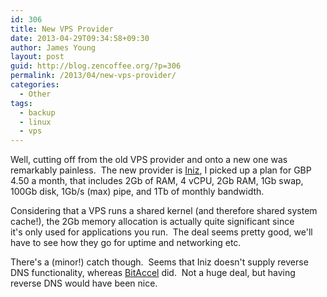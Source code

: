 ```yaml
---
id: 306
title: New VPS Provider
date: 2013-04-29T09:34:58+09:30
author: James Young
layout: post
guid: http://blog.zencoffee.org/?p=306
permalink: /2013/04/new-vps-provider/
categories:
  - Other
tags:
  - backup
  - linux
  - vps
---
```

Well, cutting off from the old VPS provider and onto a new one was remarkably painless.  The new provider is [Iniz](http://iniz.com/), I picked up a plan for GBP 4.50 a month, that includes 2Gb of RAM, 4 vCPU, 2Gb RAM, 1Gb swap, 100Gb disk, 1Gb/s (max) pipe, and 1Tb of monthly bandwidth.

Considering that a VPS runs a shared kernel (and therefore shared system cache!), the 2Gb memory allocation is actually quite significant since it's only used for applications you run.  The deal seems pretty good, we'll have to see how they go for uptime and networking etc.

There's a (minor!) catch though.  Seems that Iniz doesn't supply reverse DNS functionality, whereas [BitAccel](http://www.bitaccel.com/) did.  Not a huge deal, but having reverse DNS would have been nice.